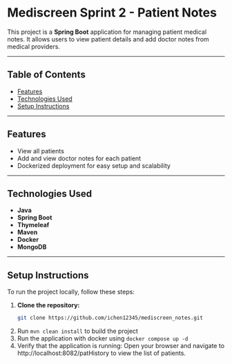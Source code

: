 # Mediscreen Sprint 2 - Patient Notes

This project is a **Spring Boot** application for managing patient medical notes. It allows users to view patient details and add doctor notes from medical providers.

---

## Table of Contents

- [Features](#features)
- [Technologies Used](#technologies-used)
- [Setup Instructions](#setup-instructions)

---

## Features

- View all patients
- Add and view doctor notes for each patient
- Dockerized deployment for easy setup and scalability

---

## Technologies Used

- **Java**
- **Spring Boot**
- **Thymeleaf**
- **Maven** 
- **Docker** 
- **MongoDB**

---

## Setup Instructions

To run the project locally, follow these steps:

1. **Clone the repository:**
   ```bash
   git clone https://github.com/ichen12345/mediscreen_notes.git
2. Run `mvn clean install` to build the project
3. Run the application with docker using `docker compose up -d`
4. Verify that the application is running: Open your browser and navigate to http://localhost:8082/patHistory to view the list of patients.
